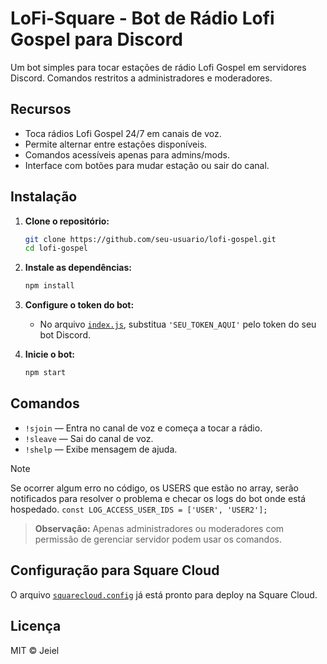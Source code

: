 # LoFi-Square - Bot de Rádio Lofi Gospel para Discord

Um bot simples para tocar estações de rádio Lofi Gospel em servidores Discord. Comandos restritos a administradores e moderadores.

## Recursos

- Toca rádios Lofi Gospel 24/7 em canais de voz.
- Permite alternar entre estações disponíveis.
- Comandos acessíveis apenas para admins/mods.
- Interface com botões para mudar estação ou sair do canal.

## Instalação

1. **Clone o repositório:**
   ```bash
   git clone https://github.com/seu-usuario/lofi-gospel.git
   cd lofi-gospel
   ```

2. **Instale as dependências:**
   ```sh
   npm install
   ```

3. **Configure o token do bot:**
   - No arquivo [`index.js`](index.js), substitua `'SEU_TOKEN_AQUI'` pelo token do seu bot Discord.

4. **Inicie o bot:**
   ```sh
   npm start
   ```

## Comandos

- `!sjoin` — Entra no canal de voz e começa a tocar a rádio.
- `!sleave` — Sai do canal de voz.
- `!shelp` — Exibe mensagem de ajuda.

> [!note]
> Se ocorrer algum erro no código, os USERS que estão no array, serão notificados para resolver o problema e checar os logs do bot onde está hospedado.
> `const LOG_ACCESS_USER_IDS = ['USER', 'USER2'];`


> **Observação:** Apenas administradores ou moderadores com permissão de gerenciar servidor podem usar os comandos.

## Configuração para Square Cloud

O arquivo [`squarecloud.config`](squarecloud.config) já está pronto para deploy na Square Cloud.

## Licença

MIT © Jeiel